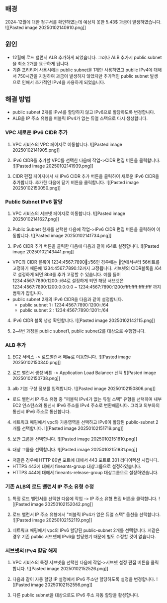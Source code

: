 
## 배경
2024-12월에 대한 청구서를 확인하였는데 예상치 못한 5.43$ 과금이 발생하였습니다.
![[Pasted image 20250102140910.png]]

## 원인
- 12월에 로드 밸런서 ALB 추가하게 되었습니다. 그러나 ALB 추가시 public subnet을 최소 2개를 요구하게 됩니다.
- 기존 프리티어 사용시에는 public subnet을 1개만 사용하였고 public IPv4에 대해서 750시간을 지원하여 과금이 발생하지 않았지만 추가적인 public subnet 발생으로 인해서 추가적인 IPv4을 사용하게 되었습니다.

## 해결 방법
- public subnet 2개를 IPv4를 할당하지 않고 IPv6으로 할당하도록 변경합니다.
- ALB을 IP 주소 유형을 퍼블릭 IPv4가 없는 듀얼 스택으로 다시 생성합니다.


### VPC 새로운 IPv6 CIDR 추가
1. VPC 서비스의 VPC 페이지로 이동합니다.
![[Pasted image 20250102141905.png]]

2. IPv6 CIDR를 추가할 VPC를 선택한 다음에 작업->CIDR 편집 버튼을 클릭합니다.
![[Pasted image 20250102141939.png]]

3. CIDR 편집 페이지에서 새 IPv6 CIDR 추가 버튼을 클릭하여 새로운 IPv6 CIDR을 추가합니다. 추가한 다음에 닫기 버튼을 클릭합니다.
![[Pasted image 20250102150050.png]]


### Public Subnet IPv6 할당
1. VPC 서비스의 서브넷 페이지로 이동합니다.
![[Pasted image 20250102141627.png]]

2. Public Subnet 한개를 선택한 다음에 작업->IPv6 CIDR 편집 버튼을 클릭하여 이동합니다.
![[Pasted image 20250102141734.png]]

3. IPv6 CIDR 추가 버튼을 클릭한 다음에 다음과 같이 /64로 설정합니다.
![[Pasted image 20250102143441.png]]
- VPC의 CIDR 블록이 1234:4567:7890:1234::/56인 경우에는 앞에서부터 56비트를 고정하기 때문에 1234:4567:7890:12까지 고정됩니다. 서브넷의 CIDR블록을 /64로 설정하게 되면 8bit를 추가 고정할 수 있습니다. 예를 들어 1234:4567:7890:1200::/64로 설정하게 되면 해당 서브넷은 1234:4567:7890:1200:0:0:0:0 ~ 1234:4567:7890:1200:ffff:ffff:ffff:ffff 까지 범위가 잡힙니다.
- public subnet 2개의 IPv6 CIDR을 다음과 같이 설정합니다.
	- public subnet 1 : 1234:4567:7890:1200::/64
	- public subnet 2 : 1234:4567:7890:1201::/64

4. IPv6 CIDR 블록 생성 확인합니다. 
![[Pasted image 20250102142115.png]]

5. 2~4번 과정을 public subnet1, public subnet2를 대상으로 수행합니다.

### ALB 추가
1. EC2 서비스 -> 로드밸런서 메뉴로 이동합니다.
![[Pasted image 20250102150340.png]]

2. 로드 밸런서 생성 버튼 -> Application Load Balancer 선택
![[Pasted image 20250102150738.png]]

3. alb 기본 구성 정보를 입력합니다.
![[Pasted image 20250102150806.png]]
- 로드 밸런서 IP 주소 유형 중 "퍼블릭 IPv4가 없는 듀얼 스택" 유형을 선택하여 내부 EC2 인스턴스와 통신시 IPv6 주소를 IPv4 주소로 변환해줍니다. 그리고 외부와의 통신시 IPv6 주소로 통신합니다.

4. 네트워크 매핑에서 vpc와 가용영역을 선택하고 IPv6이 할당된 public-subnet 2개를 선택합니다.
![[Pasted image 20250102151719.png]]

5. 보안 그룹을 선택합니다.
![[Pasted image 20250102151810.png]]

6. 대상 그룹을 선택합니다.
![[Pasted image 20250102151831.png]]
- 저같은 경우에 HTTP 80번 포트에 대해서 443 포트로 301 리다이렉션 시킵니다.
- HTTPS 443에 대해서 fineants-group 대상그룹으로 설정하였습니다.
- HTTPS 444에 대해서 fineants-release-group 대상그룹으로 설정하였습니다.

### 기존 ALB의 로드 밸런서 IP 주소 유형 수정
1. 특정 로드 밸런서를 선택한 다음에 작업 -> IP 주소 유형 편집 버튼을 클릭합니다.
![[Pasted image 20250102152042.png]]

2. 로드 밸런서 IP 주소 유형에서 "퍼블릭 IPv4가 없은 듀얼 스택" 옵션을 선택합니다.
![[Pasted image 20250102152119.png]]

3. 네트워크 매핑에서 vpc의 IPv6 할당된 public-subnet 2개를 선택합니다. 저같은 경우 기존 public 서브넷에 IPv6을 할당했기 때문에 별도 수정할 것이 없습니다.
### 서브넷의 IPv4 할당 해제
1. VPC 서비스의 특정 서브넷을 선택한 다음에 작업->서브넷 설정 편집 버튼을 클릭합니다.
![[Pasted image 20250102152526.png]]

2. 다음과 같이 자동 할당 IP 설정에서 IPv6 주소만 할당하도록 설정을 변경합니다.
![[Pasted image 20250102152556.png]]

3. 다른 public subnet을 대상으로도 IPv6 주소 자동 할당을 활성합니다.
